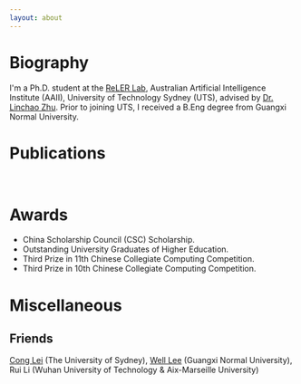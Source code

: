 ```yaml
---
layout: about 
---
```


# Biography
I'm a Ph.D. student at the [ReLER Lab](https://reler.net/), Australian Artificial Intelligence Institute (AAII), University of Technology Sydney (UTS), advised by [Dr. Linchao Zhu](https://ffmpbgrnn.github.io/). Prior to joining UTS, I received a B.Eng degree from Guangxi Normal University.
<br/>

# Publications
<br/>

# Awards
 * China Scholarship Council (CSC) Scholarship.
 * Outstanding University Graduates of Higher Education.
 * Third Prize in 11th Chinese Collegiate Computing Competition.
 * Third Prize in 10th Chinese Collegiate Computing Competition.

# Miscellaneous
##  Friends<br>
[Cong Lei](https://cong-lei.github.io/) (The University of Sydney), [Well Lee](https://blog.gxnuliw.cn/) (Guangxi Normal University), Rui Li (Wuhan University of Technology & Aix-Marseille University)
